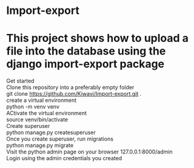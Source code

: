 # Import-export

# This project shows how to upload a file into the database using the django import-export package    
Get started    
Clone this repository into a preferably empty folder   
git clone https://github.com/Kiwavi/Import-export.git .        
create a virtual environment    
python -m venv venv    
ACtivate the virtual environment     
source venv/bin/activate    
Create superuser    
python manage.py createsuperuser    
Once you create superuser, run migrations    
python manage.py migrate    
Visit the python admin page on your browser 127.0.0.1:8000/admin    
Login using the admin credentials you created    
